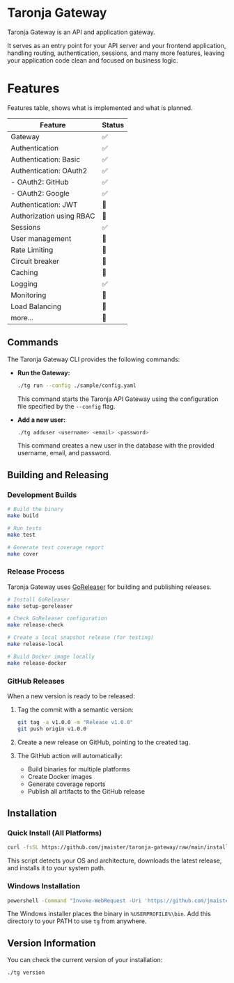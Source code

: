 # Taronja Gateway

Taronja Gateway is an API and application gateway.

It serves as an entry point for your API server and your frontend application, handling routing, authentication, sessions, and many more features, leaving your application code clean and focused on business logic.

# Features

Features table, shows what is implemented and what is planned.

| Feature                      | Status   |
|------------------------------|----------|
| Gateway                      | ✅       |
| Authentication               | ✅       |
| Authentication: Basic        | ✅       |
| Authentication: OAuth2       | ✅       |
| - OAuth2: GitHub             | ✅       |
| - OAuth2: Google             | ✅       |
| Authentication: JWT          | 🚧       |
| Authorization using RBAC     | 🚧       |
| Sessions                     | ✅       |
| User management              | 🚧       |
| Rate Limiting                | 🚧       |
| Circuit breaker              | 🚧       |
| Caching                      | 🚧       |
| Logging                      | ✅       |
| Monitoring                   | 🚧       |
| Load Balancing               | 🚧       |
| more...                      | 🚧       |

## Commands

The Taronja Gateway CLI provides the following commands:

*   **Run the Gateway:**
    ```bash
    ./tg run --config ./sample/config.yaml
    ```
    This command starts the Taronja API Gateway using the configuration file specified by the `--config` flag.

*   **Add a new user:**
    ```bash
    ./tg adduser <username> <email> <password>
    ```
    This command creates a new user in the database with the provided username, email, and password.

## Building and Releasing

### Development Builds

```bash
# Build the binary
make build

# Run tests
make test

# Generate test coverage report
make cover
```

### Release Process

Taronja Gateway uses [GoReleaser](https://goreleaser.com/) for building and publishing releases.

```bash
# Install GoReleaser
make setup-goreleaser

# Check GoReleaser configuration
make release-check

# Create a local snapshot release (for testing)
make release-local

# Build Docker image locally
make release-docker
```

### GitHub Releases

When a new version is ready to be released:

1. Tag the commit with a semantic version:
   ```bash
   git tag -a v1.0.0 -m "Release v1.0.0"
   git push origin v1.0.0
   ```

2. Create a new release on GitHub, pointing to the created tag.

3. The GitHub action will automatically:
   - Build binaries for multiple platforms
   - Create Docker images
   - Generate coverage reports
   - Publish all artifacts to the GitHub release

## Installation

### Quick Install (All Platforms)

```bash
curl -fsSL https://github.com/jmaister/taronja-gateway/raw/main/install.sh | bash
```

This script detects your OS and architecture, downloads the latest release, and installs it to your system path.

### Windows Installation

```bat
powershell -Command "Invoke-WebRequest -Uri 'https://github.com/jmaister/taronja-gateway/raw/main/scripts/install.bat' -OutFile 'install.bat'" && install.bat
```

The Windows installer places the binary in `%USERPROFILE%\bin`. Add this directory to your PATH to use `tg` from anywhere.

## Version Information

You can check the current version of your installation:

```bash
./tg version
```

